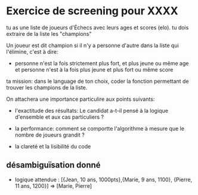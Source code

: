 
# Exercice de screening pour XXXX

tu as une liste de joueurs d'Échecs avec leurs ages et scores (elo).
tu dois extraire de la liste les "champions"

Un joueur est dit champion si il n'y a personne d'autre dans la liste qui l'élimine, c'est à dire: 

* personne n'est  la fois strictement plus fort, et plus jeune ou même age et personne n'est à la fois plus jeune et plus fort ou même score

ta mission: dans le language de ton choix, coder la fonction permettant de trouver les champions de la liste.

On attachera une importance particulire aux points suivants:

* l'exactitude des résultats: Le candidat a-t-il pensé à la logique d'ensemble et aux cas particuliers ?

* la performance: comment se comportte l'algorithme à mesure que le nombre de joueurs grandit ?

* la clareté et la lisibilité du code

## désambiguïsation donné

* logique attendue : [{Jean, 10 ans, 1000pts},{Marie, 9 ans, 1100}, {Pierre, 11 ans, 1200}] => [Marie, Pierre]